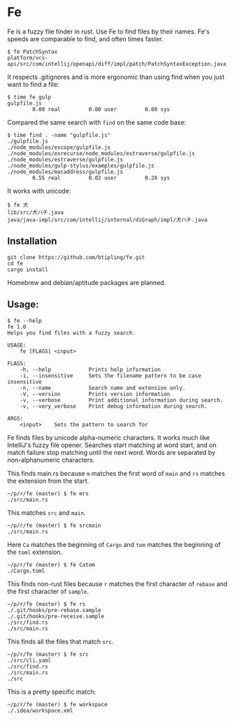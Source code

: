 # Fe
Fe is a fuzzy file finder in rust. Use Fe to find files by their names. Fe's speeds are comparable to find, and often times faster.

```shell
$ fe PatchSyntax
platform/vcs-api/src/com/intellij/openapi/diff/impl/patch/PatchSyntaxException.java
```

It respects .gitignores and is more ergonomic than using find when you just want to find a file:

```shell
$ time fe gulp
gulpfile.js
        0.00 real         0.00 user         0.00 sys
```

Compared the same search with `find` on the same code base:

```shell
$ time find . -name "gulpfile.js"
./gulpfile.js
./node_modules/escope/gulpfile.js
./node_modules/esrecurse/node_modules/estraverse/gulpfile.js
./node_modules/estraverse/gulpfile.js
./node_modules/gulp-stylus/examples/gulpfile.js
./node_modules/macaddress/gulpfile.js
        0.55 real         0.02 user         0.28 sys
```

It works with unicode:

```shell
$ fe 犬
lib/src/犬ハチ.java
java/java-impl/src/com/intellij/internal/diGraph/impl/犬ハチ.java
```

## Installation

```shell
git clone https://github.com/btipling/fe.git
cd fe
cargo install
```

Homebrew and debian/aptitude packages are planned.


## Usage:

```shell
$ fe --help
fe 1.0
Helps you find files with a fuzzy search.

USAGE:
    fe [FLAGS] <input>

FLAGS:
    -h, --help            Prints help information
    -i, --insensitive     Sets the filename pattern to be case insensitive
    -n, --name            Search name and extension only.
    -V, --version         Prints version information
    -v, --verbose         Print additional information during search.
    -v, --very_verbose    Print debug information during search.

ARGS:
    <input>    Sets the pattern to search for
```

Fe finds files by unicode alpha-numeric characters. It works much like IntelliJ's fuzzy file opener.
Searches start matching at word start, and on match failure stop matching until the next word. Words are separated by non-alphanumeric characters.

This finds main.rs because `m` matches the first word of `main` and `rs` matches the extension from the start.
```shell
~/p/r/fe (master) $ fe mrs
./src/main.rs
```

This matches `src` and `main`.
```shell
~/p/r/fe (master) $ fe srcmain
./src/main.rs
```

Here `Ca` matches the beginning of `Cargo` and `tom` matches the beginning of the `toml` extension.
```shell
~/p/r/fe (master) $ fe Catom
./Cargo.toml
```

This finds non-rust files because `r` matches the first character of `rebase` and the first character of `sample`.
```shell
~/p/r/fe (master) $ fe rs
./.git/hooks/pre-rebase.sample
./.git/hooks/pre-receive.sample
./src/find.rs
./src/main.rs
```

This finds all the files that match `src`.
```shell
~/p/r/fe (master) $ fe src
./src/cli.yaml
./src/find.rs
./src/main.rs
./src
```

This is a pretty specific match:
```shell
~/p/r/fe (master) $ fe workspace
./.idea/workspace.xml
```